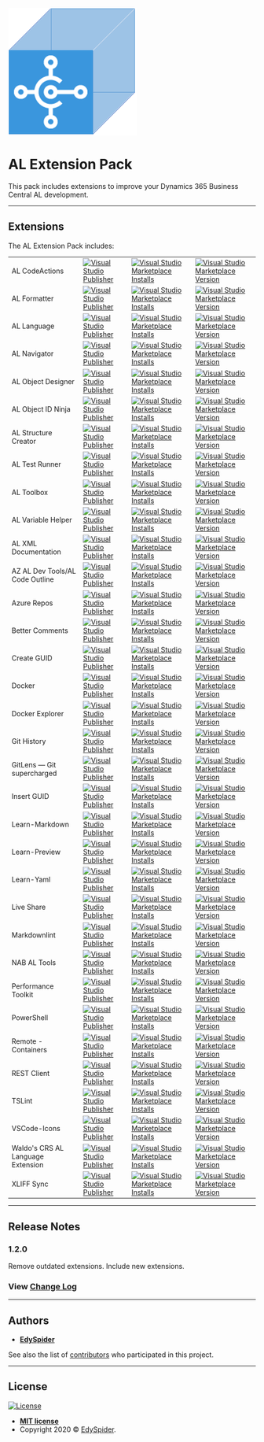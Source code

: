 ![Banner](icon.png)

# AL Extension Pack

This pack includes extensions to improve your Dynamics 365 Business Central AL development.

---

## Extensions

The AL Extension Pack includes:

<table>
  <tr>
    <td>AL CodeActions</td>
    <td>
        <a href="https://marketplace.visualstudio.com/publishers/davidfeldhoff">
          <img alt="Visual Studio Publisher" src="https://img.shields.io/badge/publisher-David Feldhoff-orange">
        </a>
    </td>
    <td>
        <a href="https://marketplace.visualstudio.com/items?itemName=davidfeldhoff.al-codeactions">
          <img alt="Visual Studio Marketplace Installs" src="https://img.shields.io/visual-studio-marketplace/i/davidfeldhoff.al-codeactions">
        </a>
    </td>
    <td>
        <a href="https://marketplace.visualstudio.com/items?itemName=davidfeldhoff.al-codeactions">
          <img alt="Visual Studio Marketplace Version" src="https://img.shields.io/visual-studio-marketplace/v/davidfeldhoff.al-codeactions">
        </a>
    </td>
  </tr>
  <tr>
    <td>AL Formatter</td>
    <td>
        <a href="https://marketplace.visualstudio.com/publishers/rasmus">
          <img alt="Visual Studio Publisher" src="https://img.shields.io/badge/publisher-Rasmus Aaen-orange">
        </a>
    </td>
    <td>
        <a href="https://marketplace.visualstudio.com/items?itemName=rasmus.al-formatter">
          <img alt="Visual Studio Marketplace Installs" src="https://img.shields.io/visual-studio-marketplace/i/rasmus.al-formatter">
        </a>
    </td>
    <td>
        <a href="https://marketplace.visualstudio.com/items?itemName=rasmus.al-formatter">
          <img alt="Visual Studio Marketplace Version" src="https://img.shields.io/visual-studio-marketplace/v/rasmus.al-formatter">
        </a>
    </td>
  </tr>
  <tr>
    <td>AL Language</td>
    <td>
        <a href="https://marketplace.visualstudio.com/publishers/ms-dynamics-smb">
          <img alt="Visual Studio Publisher" src="https://img.shields.io/badge/publisher-Micorostf-orange">
        </a>
    </td>
    <td>
        <a href="https://marketplace.visualstudio.com/items?itemName=ms-dynamics-smb.al">
          <img alt="Visual Studio Marketplace Installs" src="https://img.shields.io/visual-studio-marketplace/i/ms-dynamics-smb.al">
        </a>
    </td>
    <td>
        <a href="https://marketplace.visualstudio.com/items?itemName=ms-dynamics-smb.al">
          <img alt="Visual Studio Marketplace Version" src="https://img.shields.io/visual-studio-marketplace/v/ms-dynamics-smb.al">
        </a>
    </td>
  </tr>
  <tr>
    <td>AL Navigator</td>
    <td>
        <a href="https://marketplace.visualstudio.com/publishers/wbrakowski">
          <img alt="Visual Studio Publisher" src="https://img.shields.io/badge/publisher-Waldemar Brakowski-orange">
        </a>
    </td>
    <td>
        <a href="https://marketplace.visualstudio.com/items?itemName=wbrakowski.al-navigator">
          <img alt="Visual Studio Marketplace Installs" src="https://img.shields.io/visual-studio-marketplace/i/wbrakowski.al-navigator">
        </a>
    </td>
    <td>
        <a href="https://marketplace.visualstudio.com/items?itemName=wbrakowski.al-navigator">
          <img alt="Visual Studio Marketplace Version" src="https://img.shields.io/visual-studio-marketplace/v/wbrakowski.al-navigator">
        </a>
    </td>
  </tr>
  <tr>
    <td>AL Object Designer</td>
    <td>
        <a href="https://marketplace.visualstudio.com/publishers/martonsagi">
          <img alt="Visual Studio Publisher" src="https://img.shields.io/badge/publisher-Márton Sági-orange">
        </a>
    </td>
    <td>
        <a href="https://marketplace.visualstudio.com/items?itemName=martonsagi.al-object-designer">
          <img alt="Visual Studio Marketplace Installs" src="https://img.shields.io/visual-studio-marketplace/i/martonsagi.al-object-designer">
        </a>
    </td>
    <td>
        <a href="https://marketplace.visualstudio.com/items?itemName=martonsagi.al-object-designer">
          <img alt="Visual Studio Marketplace Version" src="https://img.shields.io/visual-studio-marketplace/v/martonsagi.al-object-designer">
        </a>
    </td>
  </tr>
  <tr>
    <td>AL Object ID Ninja</td>
    <td>
        <a href="https://marketplace.visualstudio.com/publishers/vjeko">
          <img alt="Visual Studio Publisher" src="https://img.shields.io/badge/publisher-Vjeko.com-orange">
        </a>
    </td>
    <td>
        <a href="https://marketplace.visualstudio.com/items?itemName=vjeko.vjeko-al-objid">
          <img alt="Visual Studio Marketplace Installs" src="https://img.shields.io/visual-studio-marketplace/i/vjeko.vjeko-al-objid">
        </a>
    </td>
    <td>
        <a href="https://marketplace.visualstudio.com/items?itemName=vjeko.vjeko-al-objid">
          <img alt="Visual Studio Marketplace Version" src="https://img.shields.io/visual-studio-marketplace/v/vjeko.vjeko-al-objid">
        </a>
    </td>
  </tr>
  <tr>
    <td>AL Structure Creator</td>
    <td>
        <a href="https://marketplace.visualstudio.com/publishers/EdySpider">
          <img alt="Visual Studio Publisher" src="https://img.shields.io/badge/publisher-EdySpider-orange">
        </a>
    </td>
    <td>
        <a href="https://marketplace.visualstudio.com/items?itemName=EdySpider.alstructurecreator">
          <img alt="Visual Studio Marketplace Installs" src="https://img.shields.io/visual-studio-marketplace/i/EdySpider.alstructurecreator">
        </a>
    </td>
    <td>
        <a href="https://marketplace.visualstudio.com/items?itemName=EdySpider.alstructurecreator">
          <img alt="Visual Studio Marketplace Version" src="https://img.shields.io/visual-studio-marketplace/v/EdySpider.alstructurecreator">
        </a>
    </td>
  </tr>
  <tr>
    <td>AL Test Runner</td>
    <td>
        <a href="https://marketplace.visualstudio.com/publishers/jamespearson">
          <img alt="Visual Studio Publisher" src="https://img.shields.io/badge/publisher-James Pearson-orange">
        </a>
    </td>
    <td>
        <a href="https://marketplace.visualstudio.com/items?itemName=jamespearson.al-test-runner">
          <img alt="Visual Studio Marketplace Installs" src="https://img.shields.io/visual-studio-marketplace/i/jamespearson.al-test-runner">
        </a>
    </td>
    <td>
        <a href="https://marketplace.visualstudio.com/items?itemName=jamespearson.al-test-runner">
          <img alt="Visual Studio Marketplace Version" src="https://img.shields.io/visual-studio-marketplace/v/jamespearson.al-test-runner">
        </a>
    </td>
  </tr>
  <tr>
    <td>AL Toolbox</td>
    <td>
        <a href="https://marketplace.visualstudio.com/publishers/BartPermentier">
          <img alt="Visual Studio Publisher" src="https://img.shields.io/badge/publisher-Bart Permentier-orange">
        </a>
    </td>
    <td>
        <a href="https://marketplace.visualstudio.com/items?itemName=BartPermentier.al-toolbox">
          <img alt="Visual Studio Marketplace Installs" src="https://img.shields.io/visual-studio-marketplace/i/BartPermentier.al-toolbox">
        </a>
    </td>
    <td>
        <a href="https://marketplace.visualstudio.com/items?itemName=BartPermentier.al-toolbox">
          <img alt="Visual Studio Marketplace Version" src="https://img.shields.io/visual-studio-marketplace/v/BartPermentier.al-toolbox">
        </a>
    </td>
  </tr>
  <tr>
    <td>AL Variable Helper</td>
    <td>
        <a href="https://marketplace.visualstudio.com/publishers/rasmus">
          <img alt="Visual Studio Publisher" src="https://img.shields.io/badge/publisher-Rasmus Aaen-orange">
        </a>
    </td>
    <td>
        <a href="https://marketplace.visualstudio.com/items?itemName=rasmus.al-var-helper">
          <img alt="Visual Studio Marketplace Installs" src="https://img.shields.io/visual-studio-marketplace/i/rasmus.al-var-helper">
        </a>
    </td>
    <td>
        <a href="https://marketplace.visualstudio.com/items?itemName=rasmus.al-var-helper">
          <img alt="Visual Studio Marketplace Version" src="https://img.shields.io/visual-studio-marketplace/v/rasmus.al-var-helper">
        </a>
    </td>
  </tr>
  <tr>
    <td>AL XML Documentation</td>
    <td>
        <a href="https://marketplace.visualstudio.com/publishers/365businessdevelopment">
          <img alt="Visual Studio Publisher" src="https://img.shields.io/badge/publisher-365 business development-orange">
        </a>
    </td>
    <td>
        <a href="https://marketplace.visualstudio.com/items?itemName=365businessdevelopment.bdev-al-xml-doc">
          <img alt="Visual Studio Marketplace Installs" src="https://img.shields.io/visual-studio-marketplace/i/365businessdevelopment.bdev-al-xml-doc">
        </a>
    </td>
    <td>
        <a href="https://marketplace.visualstudio.com/items?itemName=365businessdevelopment.bdev-al-xml-doc">
          <img alt="Visual Studio Marketplace Version" src="https://img.shields.io/visual-studio-marketplace/v/365businessdevelopment.bdev-al-xml-doc">
        </a>
    </td>
  </tr>
  <tr>
    <td>AZ AL Dev Tools/AL Code Outline</td>
    <td>
        <a href="https://marketplace.visualstudio.com/publishers/andrzejzwierzchowski">
          <img alt="Visual Studio Publisher" src="https://img.shields.io/badge/publisher-Andrzej Zwierzchowski-orange">
        </a>
    </td>
    <td>
        <a href="https://marketplace.visualstudio.com/items?itemName=andrzejzwierzchowski.al-code-outline">
          <img alt="Visual Studio Marketplace Installs" src="https://img.shields.io/visual-studio-marketplace/i/andrzejzwierzchowski.al-code-outline">
        </a>
    </td>
    <td>
        <a href="https://marketplace.visualstudio.com/items?itemName=andrzejzwierzchowski.al-code-outline">
          <img alt="Visual Studio Marketplace Version" src="https://img.shields.io/visual-studio-marketplace/v/andrzejzwierzchowski.al-code-outline">
        </a>
    </td>
  </tr>
  <tr>
    <td>Azure Repos</td>
    <td>
        <a href="https://marketplace.visualstudio.com/publishers/ms-vsts.team">
          <img alt="Visual Studio Publisher" src="https://img.shields.io/badge/publisher-Microsoft-orange">
        </a>
    </td>
    <td>
        <a href="https://marketplace.visualstudio.com/items?itemName=ms-vsts.team">
          <img alt="Visual Studio Marketplace Installs" src="https://img.shields.io/visual-studio-marketplace/i/ms-vsts.team">
        </a>
    </td>
    <td>
        <a href="https://marketplace.visualstudio.com/items?itemName=ms-vsts.team">
          <img alt="Visual Studio Marketplace Version" src="https://img.shields.io/visual-studio-marketplace/v/ms-vsts.team">
        </a>
    </td>
  </tr>
  <tr>
    <td>Better Comments</td>
    <td>
        <a href="https://marketplace.visualstudio.com/publishers/aaron-bond">
          <img alt="Visual Studio Publisher" src="https://img.shields.io/badge/publisher-Aaron Bond-orange">
        </a>
    </td>
    <td>
        <a href="https://marketplace.visualstudio.com/items?itemName=aaron-bond.better-comments">
          <img alt="Visual Studio Marketplace Installs" src="https://img.shields.io/visual-studio-marketplace/i/aaron-bond.better-comments">
        </a>
    </td>
    <td>
        <a href="https://marketplace.visualstudio.com/items?itemName=aaron-bond.better-comments">
          <img alt="Visual Studio Marketplace Version" src="https://img.shields.io/visual-studio-marketplace/v/aaron-bond.better-comments">
        </a>
    </td>
  </tr>
  <tr>
    <td>Create GUID</td>
    <td>
        <a href="https://marketplace.visualstudio.com/publishers/nwallace">
          <img alt="Visual Studio Publisher" src="https://img.shields.io/badge/publisher-nwallace-orange">
        </a>
    </td>
    <td>
        <a href="https://marketplace.visualstudio.com/items?itemName=nwallace.createGUID">
          <img alt="Visual Studio Marketplace Installs" src="https://img.shields.io/visual-studio-marketplace/i/nwallace.createGUID">
        </a>
    </td>
    <td>
        <a href="https://marketplace.visualstudio.com/items?itemName=nwallace.createGUID">
          <img alt="Visual Studio Marketplace Version" src="https://img.shields.io/visual-studio-marketplace/v/nwallace.createGUID">
        </a>
    </td>
  </tr>
  <tr>
    <td>Docker</td>
    <td>
        <a href="https://marketplace.visualstudio.com/publishers/ms-azuretools">
          <img alt="Visual Studio Publisher" src="https://img.shields.io/badge/publisher-Microsoft-orange">
        </a>
    </td>
    <td>
        <a href="https://marketplace.visualstudio.com/items?itemName=ms-azuretools.vscode-docker">
          <img alt="Visual Studio Marketplace Installs" src="https://img.shields.io/visual-studio-marketplace/i/ms-azuretools.vscode-docker">
        </a>
    </td>
    <td>
        <a href="https://marketplace.visualstudio.com/items?itemName=ms-azuretools.vscode-docker">
          <img alt="Visual Studio Marketplace Version" src="https://img.shields.io/visual-studio-marketplace/v/ms-azuretools.vscode-docker">
        </a>
    </td>
  </tr>
  <tr>
    <td>Docker Explorer</td>
    <td>
        <a href="https://marketplace.visualstudio.com/publishers/formulahendry">
          <img alt="Visual Studio Publisher" src="https://img.shields.io/badge/publisher-Jun Han-orange">
        </a>
    </td>
    <td>
        <a href="https://marketplace.visualstudio.com/items?itemName=formulahendry.docker-explorer">
          <img alt="Visual Studio Marketplace Installs" src="https://img.shields.io/visual-studio-marketplace/i/formulahendry.docker-explorer">
        </a>
    </td>
    <td>
        <a href="https://marketplace.visualstudio.com/items?itemName=formulahendry.docker-explorer">
          <img alt="Visual Studio Marketplace Version" src="https://img.shields.io/visual-studio-marketplace/v/formulahendry.docker-explorer">
        </a>
    </td>
  </tr>
  <tr>
    <td>Git History</td>
    <td>
        <a href="https://marketplace.visualstudio.com/publishers/donjayamanne">
          <img alt="Visual Studio Publisher" src="https://img.shields.io/badge/publisher-Don Jayamanne-orange">
        </a>
    </td>
    <td>
        <a href="https://marketplace.visualstudio.com/items?itemName=donjayamanne.githistory">
          <img alt="Visual Studio Marketplace Installs" src="https://img.shields.io/visual-studio-marketplace/i/donjayamanne.githistory">
        </a>
    </td>
    <td>
        <a href="https://marketplace.visualstudio.com/items?itemName=donjayamanne.githistory">
          <img alt="Visual Studio Marketplace Version" src="https://img.shields.io/visual-studio-marketplace/v/donjayamanne.githistory">
        </a>
    </td>
  </tr>
  <tr>
    <td>GitLens — Git supercharged</td>
    <td>
        <a href="https://marketplace.visualstudio.com/publishers/eamodio">
          <img alt="Visual Studio Publisher" src="https://img.shields.io/badge/publisher-GitKraken-orange">
        </a>
    </td>
    <td>
        <a href="https://marketplace.visualstudio.com/items?itemName=eamodio.gitlens">
          <img alt="Visual Studio Marketplace Installs" src="https://img.shields.io/visual-studio-marketplace/i/eamodio.gitlens">
        </a>
    </td>
    <td>
        <a href="https://marketplace.visualstudio.com/items?itemName=eamodio.gitlens">
          <img alt="Visual Studio Marketplace Version" src="https://img.shields.io/visual-studio-marketplace/v/eamodio.gitlens">
        </a>
    </td>
  </tr>
  <tr>
    <td>Insert GUID</td>
    <td>
        <a href="https://marketplace.visualstudio.com/publishers/heaths">
          <img alt="Visual Studio Publisher" src="https://img.shields.io/badge/publisher-Heath Stewart-orange">
        </a>
    </td>
    <td>
        <a href="https://marketplace.visualstudio.com/items?itemName=heaths.vscode-guid">
          <img alt="Visual Studio Marketplace Installs" src="https://img.shields.io/visual-studio-marketplace/i/heaths.vscode-guid">
        </a>
    </td>
    <td>
        <a href="https://marketplace.visualstudio.com/items?itemName=heaths.vscode-guid">
          <img alt="Visual Studio Marketplace Version" src="https://img.shields.io/visual-studio-marketplace/v/heaths.vscode-guid">
        </a>
    </td>
  </tr>
  <tr>
    <td>Learn-Markdown</td>
    <td>
        <a href="https://marketplace.visualstudio.com/publishers/docsmsft">
          <img alt="Visual Studio Publisher" src="https://img.shields.io/badge/publisher-Microsoft-orange">
        </a>
    </td>
    <td>
        <a href="https://marketplace.visualstudio.com/items?itemName=docsmsft.docs-markdown">
          <img alt="Visual Studio Marketplace Installs" src="https://img.shields.io/visual-studio-marketplace/i/docsmsft.docs-markdown">
        </a>
    </td>
    <td>
        <a href="https://marketplace.visualstudio.com/items?itemName=docsmsft.docs-markdown">
          <img alt="Visual Studio Marketplace Version" src="https://img.shields.io/visual-studio-marketplace/v/docsmsft.docs-markdown">
        </a>
    </td>
  </tr>
  <tr>
    <td>Learn-Preview</td>
    <td>
        <a href="https://marketplace.visualstudio.com/publishers/docsmsft">
          <img alt="Visual Studio Publisher" src="https://img.shields.io/badge/publisher-Microsoft-orange">
        </a>
    </td>
    <td>
        <a href="https://marketplace.visualstudio.com/items?itemName=docsmsft.docs-preview">
          <img alt="Visual Studio Marketplace Installs" src="https://img.shields.io/visual-studio-marketplace/i/docsmsft.docs-preview">
        </a>
    </td>
    <td>
        <a href="https://marketplace.visualstudio.com/items?itemName=docsmsft.docs-preview">
          <img alt="Visual Studio Marketplace Version" src="https://img.shields.io/visual-studio-marketplace/v/docsmsft.docs-preview">
        </a>
    </td>
  </tr>
  <tr>
    <td>Learn-Yaml</td>
    <td>
        <a href="https://marketplace.visualstudio.com/publishers/docsmsft">
          <img alt="Visual Studio Publisher" src="https://img.shields.io/badge/publisher-Microsoft-orange">
        </a>
    </td>
    <td>
        <a href="https://marketplace.visualstudio.com/items?itemName=docsmsft.docs-yaml">
          <img alt="Visual Studio Marketplace Installs" src="https://img.shields.io/visual-studio-marketplace/i/docsmsft.docs-yaml">
        </a>
    </td>
    <td>
        <a href="https://marketplace.visualstudio.com/items?itemName=docsmsft.docs-yaml">
          <img alt="Visual Studio Marketplace Version" src="https://img.shields.io/visual-studio-marketplace/v/docsmsft.docs-yaml">
        </a>
    </td>
  </tr>
  <tr>
    <td>Live Share</td>
    <td>
        <a href="https://marketplace.visualstudio.com/publishers/MS-vsliveshare.vsliveshare">
          <img alt="Visual Studio Publisher" src="https://img.shields.io/badge/publisher-Microsoft-orange">
        </a>
    </td>
    <td>
        <a href="https://marketplace.visualstudio.com/items?itemName=MS-vsliveshare.vsliveshare">
          <img alt="Visual Studio Marketplace Installs" src="https://img.shields.io/visual-studio-marketplace/i/MS-vsliveshare.vsliveshare">
        </a>
    </td>
    <td>
        <a href="https://marketplace.visualstudio.com/items?itemName=MS-vsliveshare.vsliveshare">
          <img alt="Visual Studio Marketplace Version" src="https://img.shields.io/visual-studio-marketplace/v/MS-vsliveshare.vsliveshare">
        </a>
    </td>
  </tr>
  <tr>
    <td>Markdownlint</td>
    <td>
        <a href="https://marketplace.visualstudio.com/publishers/DavidAnson">
          <img alt="Visual Studio Publisher" src="https://img.shields.io/badge/publisher-David Anson-orange">
        </a>
    </td>
    <td>
        <a href="https://marketplace.visualstudio.com/items?itemName=DavidAnson.vscode-markdownlint">
          <img alt="Visual Studio Marketplace Installs" src="https://img.shields.io/visual-studio-marketplace/i/DavidAnson.vscode-markdownlint">
        </a>
    </td>
    <td>
        <a href="https://marketplace.visualstudio.com/items?itemName=DavidAnson.vscode-markdownlint">
          <img alt="Visual Studio Marketplace Version" src="https://img.shields.io/visual-studio-marketplace/v/DavidAnson.vscode-markdownlint">
        </a>
    </td>
  </tr>
  <tr>
    <td>NAB AL Tools</td>
    <td>
        <a href="https://marketplace.visualstudio.com/publishers/nabsolutions">
          <img alt="Visual Studio Publisher" src="https://img.shields.io/badge/publisher-NAB Solutions AB-orange">
        </a>
    </td>
    <td>
        <a href="https://marketplace.visualstudio.com/items?itemName=nabsolutions.nab-al-tools">
          <img alt="Visual Studio Marketplace Installs" src="https://img.shields.io/visual-studio-marketplace/i/nabsolutions.nab-al-tools">
        </a>
    </td>
    <td>
        <a href="https://marketplace.visualstudio.com/items?itemName=nabsolutions.nab-al-tools">
          <img alt="Visual Studio Marketplace Version" src="https://img.shields.io/visual-studio-marketplace/v/nabsolutions.nab-al-tools">
        </a>
    </td>
  </tr>
  <tr>
    <td>Performance Toolkit</td>
    <td>
        <a href="https://marketplace.visualstudio.com/publishers/ms-dynamics-smb">
          <img alt="Visual Studio Publisher" src="https://img.shields.io/badge/publisher-Microsoft-orange">
        </a>
    </td>
    <td>
        <a href="https://marketplace.visualstudio.com/items?itemName=ms-dynamics-smb.bcpt">
          <img alt="Visual Studio Marketplace Installs" src="https://img.shields.io/visual-studio-marketplace/i/ms-dynamics-smb.bcpt">
        </a>
    </td>
    <td>
        <a href="https://marketplace.visualstudio.com/items?itemName=ms-dynamics-smb.bcpt">
          <img alt="Visual Studio Marketplace Version" src="https://img.shields.io/visual-studio-marketplace/v/ms-dynamics-smb.bcpt">
        </a>
    </td>
  </tr>
  <tr>
    <td>PowerShell</td>
    <td>
        <a href="https://marketplace.visualstudio.com/publishers/ms-vscode">
          <img alt="Visual Studio Publisher" src="https://img.shields.io/badge/publisher-Microsoft-orange">
        </a>
    </td>
    <td>
        <a href="https://marketplace.visualstudio.com/items?itemName=ms-vscode.PowerShell">
          <img alt="Visual Studio Marketplace Installs" src="https://img.shields.io/visual-studio-marketplace/i/ms-vscode.PowerShell">
        </a>
    </td>
    <td>
        <a href="https://marketplace.visualstudio.com/items?itemName=ms-vscode.PowerShell">
          <img alt="Visual Studio Marketplace Version" src="https://img.shields.io/visual-studio-marketplace/v/ms-vscode.PowerShell">
        </a>
    </td>
  </tr>
  <tr>
    <td>Remote - Containers</td>
    <td>
        <a href="https://marketplace.visualstudio.com/publishers/ms-vscode-remote">
          <img alt="Visual Studio Publisher" src="https://img.shields.io/badge/publisher-Microsoft-orange">
        </a>
    </td>
    <td>
        <a href="https://marketplace.visualstudio.com/items?itemName=ms-vscode-remote.remote-containers">
          <img alt="Visual Studio Marketplace Installs" src="https://img.shields.io/visual-studio-marketplace/i/ms-vscode-remote.remote-containers">
        </a>
    </td>
    <td>
        <a href="https://marketplace.visualstudio.com/items?itemName=ms-vscode-remote.remote-containers">
          <img alt="Visual Studio Marketplace Version" src="https://img.shields.io/visual-studio-marketplace/v/ms-vscode-remote.remote-containers">
        </a>
    </td>
  </tr>
  <tr>
    <td>REST Client</td>
    <td>
        <a href="https://marketplace.visualstudio.com/publishers/humao">
          <img alt="Visual Studio Publisher" src="https://img.shields.io/badge/publisher-Huachao Mao-orange">
        </a>
    </td>
    <td>
        <a href="https://marketplace.visualstudio.com/items?itemName=humao.rest-client">
          <img alt="Visual Studio Marketplace Installs" src="https://img.shields.io/visual-studio-marketplace/i/humao.rest-client">
        </a>
    </td>
    <td>
        <a href="https://marketplace.visualstudio.com/items?itemName=humao.rest-client">
          <img alt="Visual Studio Marketplace Version" src="https://img.shields.io/visual-studio-marketplace/v/humao.rest-client">
        </a>
    </td>
  </tr>
  <tr>
    <td>TSLint</td>
    <td>
        <a href="https://marketplace.visualstudio.com/publishers/ms-vscode">
          <img alt="Visual Studio Publisher" src="https://img.shields.io/badge/publisher-Microsoft-orange">
        </a>
    </td>
    <td>
        <a href="https://marketplace.visualstudio.com/items?itemName=ms-vscode.vscode-typescript-tslint-plugin">
          <img alt="Visual Studio Marketplace Installs" src="https://img.shields.io/visual-studio-marketplace/i/ms-vscode.vscode-typescript-tslint-plugin">
        </a>
    </td>
    <td>
        <a href="https://marketplace.visualstudio.com/items?itemName=ms-vscode.vscode-typescript-tslint-plugin">
          <img alt="Visual Studio Marketplace Version" src="https://img.shields.io/visual-studio-marketplace/v/ms-vscode.vscode-typescript-tslint-plugin">
        </a>
    </td>
  </tr>
  <tr>
    <td>VSCode-Icons</td>
    <td>
        <a href="https://marketplace.visualstudio.com/publishers/vscode-icons-team">
          <img alt="Visual Studio Publisher" src="https://img.shields.io/badge/publisher-VSCode Icons Team-orange">
        </a>
    </td>
    <td>
        <a href="https://marketplace.visualstudio.com/items?itemName=vscode-icons-team.vscode-icons">
          <img alt="Visual Studio Marketplace Installs" src="https://img.shields.io/visual-studio-marketplace/i/vscode-icons-team.vscode-icons">
        </a>
    </td>
    <td>
        <a href="https://marketplace.visualstudio.com/items?itemName=vscode-icons-team.vscode-icons">
          <img alt="Visual Studio Marketplace Version" src="https://img.shields.io/visual-studio-marketplace/v/vscode-icons-team.vscode-icons">
        </a>
    </td>
  </tr>
  <tr>
    <td>Waldo's CRS AL Language Extension</td>
    <td>
        <a href="https://marketplace.visualstudio.com/publishers/waldo">
          <img alt="Visual Studio Publisher" src="https://img.shields.io/badge/publisher-Waldo-orange">
        </a>
    </td>
    <td>
        <a href="https://marketplace.visualstudio.com/items?itemName=waldo.crs-al-language-extension">
          <img alt="Visual Studio Marketplace Installs" src="https://img.shields.io/visual-studio-marketplace/i/waldo.crs-al-language-extension">
        </a>
    </td>
    <td>
        <a href="https://marketplace.visualstudio.com/items?itemName=waldo.crs-al-language-extension">
          <img alt="Visual Studio Marketplace Version" src="https://img.shields.io/visual-studio-marketplace/v/waldo.crs-al-language-extension">
        </a>
    </td>
  </tr>
  <tr>
    <td>XLIFF Sync</td>
    <td>
        <a href="https://marketplace.visualstudio.com/publishers/rvanbekkum">
          <img alt="Visual Studio Publisher" src="https://img.shields.io/badge/publisher-Rob Van Bekkum-orange">
        </a>
    </td>
    <td>
        <a href="https://marketplace.visualstudio.com/items?itemName=rvanbekkum.xliff-sync">
          <img alt="Visual Studio Marketplace Installs" src="https://img.shields.io/visual-studio-marketplace/i/rvanbekkum.xliff-sync">
        </a>
    </td>
    <td>
        <a href="https://marketplace.visualstudio.com/items?itemName=rvanbekkum.xliff-sync">
          <img alt="Visual Studio Marketplace Version" src="https://img.shields.io/visual-studio-marketplace/v/rvanbekkum.xliff-sync">
        </a>
    </td>
  </tr>
</table>

---

## Release Notes

### 1.2.0

Remove outdated extensions.
Include new extensions.

### View [Change Log](https://github.com/edyspider/ALExtensionPack/blob/master/CHANGELOG.md)

---

## Authors

* [**EdySpider**](https://github.com/edyspider/)

See also the list of [contributors](https://github.com/edyspider/ALExtensionPack/contributors) who participated in this project.

---

## License

[![License](https://img.shields.io/:license-mit-blue.svg?style=flat-square)](http://badges.mit-license.org)

* **[MIT license](https://github.com/edyspider/ALExtensionPack/blob/master/LICENSE)**
* Copyright 2020 &copy; <a href="https://github.com/edyspider" target="_blank">EdySpider</a>.
